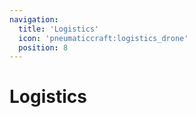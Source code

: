 ```yaml
---
navigation:
  title: 'Logistics'
  icon: 'pneumaticcraft:logistics_drone'
  position: 8
---
```


# Logistics

<SubPages />
